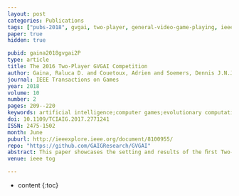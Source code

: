 ```yaml
---
layout: post
categories: Publications
tags: ["pubs-2018", gvgai, two-player, general-video-game-playing, ieee-tog, rhea, mcts]
paper: true
hidden: true

pubid: gaina2018gvgai2P
type: article
title: The 2016 Two-Player GVGAI Competition
author: Gaina, Raluca D. and Couetoux, Adrien and Soemers, Dennis J.N.J. and Winands, Mark H.M. and Vodopivec, Tom and Kirchgessner, Florian and Liu, Jialin and Lucas, Simon M. and Perez-Liebana, Diego
journal: IEEE Transactions on Games
year: 2018
volume: 10
number: 2
pages: 209--220
keywords: artificial intelligence;computer games;evolutionary computation;Monte Carlo methods;tree searching;Two-Player GVGAI Competition;Two-Player General Video Game AI Competition;IEEE World Congress;Computational Intelligence;IEEE Conference;general game AI agents;single-player version;direct player interaction;competitive environments;cooperative environments;competition entries;competition system;Games;Artificial intelligence;Real-time systems;Electronic mail;Monte Carlo methods;Computer science;Evolutionary computation;Competitions;general video game playing (GVGP);Monte Carlo tree search (MCTS);multiplayer games;real-time games;rolling horizon evolutionary algorithms (RHEAs)
doi: 10.1109/TCIAIG.2017.2771241
ISSN: 2475-1502
month: June
puburl: http://ieeexplore.ieee.org/document/8100955/
repo: "https://github.com/GAIGResearch/GVGAI"
abstract: This paper showcases the setting and results of the ﬁrst Two-Player General Video Game AI competition, which ran in 2016 at the IEEE World Congress on Computational Intelligence and the IEEE Conference on Computational Intelligence and Games. The challenges for the general game AI agents are expanded in this track from the single-player version, looking at direct player interaction in both competitive and cooperative environments of various types and degrees of difﬁculty. The focus is on the agents not only handling multiple problems, but also having to account for another intelligent entity in the game, who is expected to work towards their own goals (winning the game). This other player will possibly interact with ﬁrst agent in a more engaging way than the environment or any non-playing character may do. The top competition entries are analyzed in detail and the performance of all agents is compared across the four sets of games. The results validate the competition system in assessing generality, as well as showing Monte Carlo Tree Search continuing to dominate by winning the overall Championship. However, this approach is closely followed by Rolling Horizon Evolutionary Algorithms, employed by the winner of the second leg of the contest. 
venue: ieee tog

---
```


* content
{:toc}


